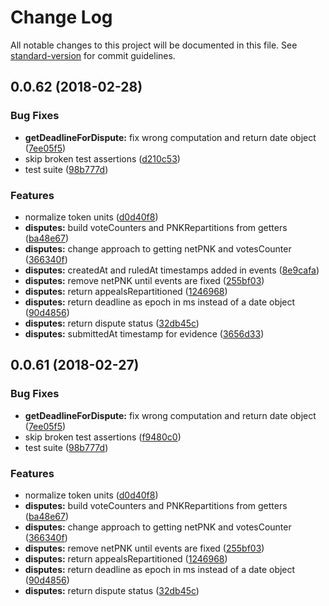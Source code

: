 # Change Log

All notable changes to this project will be documented in this file. See [standard-version](https://github.com/conventional-changelog/standard-version) for commit guidelines.

<a name="0.0.62"></a>

## 0.0.62 (2018-02-28)

### Bug Fixes

* **getDeadlineForDispute:** fix wrong computation and return date object ([7ee05f5](https://github.com/kleros/kleros-api/commit/7ee05f5))
* skip broken test assertions ([d210c53](https://github.com/kleros/kleros-api/commit/d210c53))
* test suite ([98b777d](https://github.com/kleros/kleros-api/commit/98b777d))

### Features

* normalize token units ([d0d40f8](https://github.com/kleros/kleros-api/commit/d0d40f8))
* **disputes:** build voteCounters and PNKRepartitions from getters ([ba48e67](https://github.com/kleros/kleros-api/commit/ba48e67))
* **disputes:** change approach to getting netPNK and votesCounter ([366340f](https://github.com/kleros/kleros-api/commit/366340f))
* **disputes:** createdAt and ruledAt timestamps added in events ([8e9cafa](https://github.com/kleros/kleros-api/commit/8e9cafa))
* **disputes:** remove netPNK until events are fixed ([255bf03](https://github.com/kleros/kleros-api/commit/255bf03))
* **disputes:** return appealsRepartitioned ([1246968](https://github.com/kleros/kleros-api/commit/1246968))
* **disputes:** return deadline as epoch in ms instead of a date object ([90d4856](https://github.com/kleros/kleros-api/commit/90d4856))
* **disputes:** return dispute status ([32db45c](https://github.com/kleros/kleros-api/commit/32db45c))
* **disputes:** submittedAt timestamp for evidence ([3656d33](https://github.com/kleros/kleros-api/commit/3656d33))

<a name="0.0.61"></a>

## 0.0.61 (2018-02-27)

### Bug Fixes

* **getDeadlineForDispute:** fix wrong computation and return date object ([7ee05f5](https://github.com/kleros/kleros-api/commit/7ee05f5))
* skip broken test assertions ([f9480c0](https://github.com/kleros/kleros-api/commit/f9480c0))
* test suite ([98b777d](https://github.com/kleros/kleros-api/commit/98b777d))

### Features

* normalize token units ([d0d40f8](https://github.com/kleros/kleros-api/commit/d0d40f8))
* **disputes:** build voteCounters and PNKRepartitions from getters ([ba48e67](https://github.com/kleros/kleros-api/commit/ba48e67))
* **disputes:** change approach to getting netPNK and votesCounter ([366340f](https://github.com/kleros/kleros-api/commit/366340f))
* **disputes:** remove netPNK until events are fixed ([255bf03](https://github.com/kleros/kleros-api/commit/255bf03))
* **disputes:** return appealsRepartitioned ([1246968](https://github.com/kleros/kleros-api/commit/1246968))
* **disputes:** return deadline as epoch in ms instead of a date object ([90d4856](https://github.com/kleros/kleros-api/commit/90d4856))
* **disputes:** return dispute status ([32db45c](https://github.com/kleros/kleros-api/commit/32db45c))
